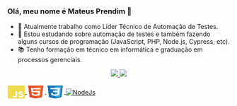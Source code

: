 ### Olá, meu nome é Mateus Prendim 👋

- 🔭 Atualmente trabalho como Líder Técnico de Automação de Testes.
- 🌱 Estou estudando sobre automação de testes e também fazendo alguns cursos de programação (JavaScript, PHP, Node.js, Cypress, etc).
- 📚 Tenho formação em técnico em informática e graduação em processos gerenciais.

<div align="center">
  <a href="https://github.com/Prendim">
  <img height="160em" src="https://github-readme-stats.vercel.app/api?username=Prendim&show_icons=true&theme=dark&include_all_commits=true&count_private=true"/>
  <img height="160em" src="https://github-readme-stats.vercel.app/api/top-langs/?username=Prendim&layout=compact&langs_count=7&theme=dark"/>
</div>
  <div style="display: inline_block"><br>
  <img align="center" alt="Js" height="30" width="40" src="https://raw.githubusercontent.com/devicons/devicon/master/icons/javascript/javascript-plain.svg">
  <img align="center" alt="HTML" height="30" width="40" src="https://raw.githubusercontent.com/devicons/devicon/master/icons/html5/html5-original.svg">
  <img align="center" alt="CSS" height="30" width="40" src="https://raw.githubusercontent.com/devicons/devicon/master/icons/css3/css3-original.svg">
  <img align="center" alt="NodeJs" height="30" width="40" src="https://img.shields.io/badge/Node.js-43853D?style=for-the-badge&logo=node.js&logoColor=white">
</div>

